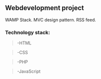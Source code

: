 ## Webdevelopment project
WAMP Stack.
MVC design pattern.
RSS feed.
### Technology stack:
>-HTML

>-CSS

>-PHP

>-JavaScript
